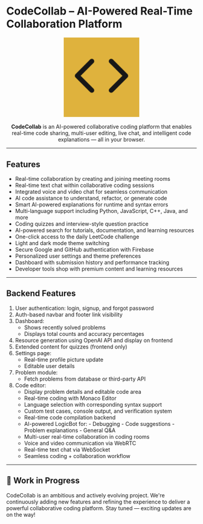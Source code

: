 # CodeCollab – AI-Powered Real-Time Collaboration Platform

<p align="center">
  <img src="./public/logo.png" alt="CodeCollab Logo" width="200" />
</p>

<p align="center">
  <b>CodeCollab</b> is an AI-powered collaborative coding platform that enables real-time code sharing, multi-user editing, live chat, and intelligent code explanations — all in your browser.
</p>

---

## Features

- Real-time collaboration by creating and joining meeting rooms
- Real-time text chat within collaborative coding sessions
- Integrated voice and video chat for seamless communication
- AI code assistance to understand, refactor, or generate code
- Smart AI-powered explanations for runtime and syntax errors
- Multi-language support including Python, JavaScript, C++, Java, and more
- Coding quizzes and interview-style question practice
- AI-powered search for tutorials, documentation, and learning resources
- One-click access to the daily LeetCode challenge
- Light and dark mode theme switching
- Secure Google and GitHub authentication with Firebase
- Personalized user settings and theme preferences
- Dashboard with submission history and performance tracking
- Developer tools shop with premium content and learning resources

---

## Backend Features

1. User authentication: login, signup, and forgot password
2. Auth-based navbar and footer link visibility
3. Dashboard:
   - Shows recently solved problems
   - Displays total counts and accuracy percentages
4. Resource generation using OpenAI API and display on frontend
5. Extended content for quizzes (frontend only)
6. Settings page:
   - Real-time profile picture update
   - Editable user details
7. Problem module:
   - Fetch problems from database or third-party API
8. Code editor:
   - Display problem details and editable code area
   - Real-time coding with Monaco Editor
   - Language selection with corresponding syntax support
   - Custom test cases, console output, and verification system
   - Real-time code compilation backend
   - AI-powered LogicBot for: - Debugging - Code suggestions - Problem explanations - General Q&A
   - Multi-user real-time collaboration in coding rooms
   - Voice and video communication via WebRTC
   - Real-time text chat via WebSocket
   - Seamless coding + collaboration workflow


---

## 🚧 Work in Progress

CodeCollab is an ambitious and actively evolving project. We're continuously adding new features and refining the experience to deliver a powerful collaborative coding platform. Stay tuned — exciting updates are on the way!
